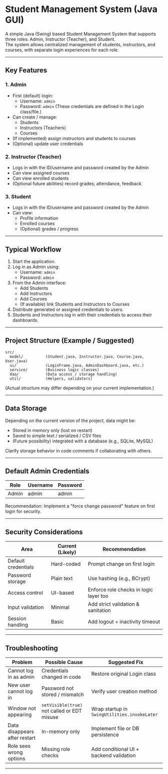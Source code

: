 # Student Management System (Java GUI)

A simple Java (Swing) based Student Management System that supports three roles: Admin, Instructor (Teacher), and Student.  
The system allows centralized management of students, instructors, and courses, with separate login experiences for each role.

---

## Key Features

### 1. Admin
- First (default) login:
  - Username: `admin`
  - Password: `admin`
  (These credentials are defined in the Login class/file.)
- Can create / manage:
  - Students
  - Instructors (Teachers)
  - Courses
- (If implemented) assign instructors and students to courses
- (Optional) update user credentials

### 2. Instructor (Teacher)
- Logs in with the ID/username and password created by the Admin
- Can view assigned courses
- Can view enrolled students
- (Optional future abilities) record grades, attendance, feedback

### 3. Student
- Logs in with the ID/username and password created by the Admin
- Can view:
  - Profile information
  - Enrolled courses
  - (Optional) grades / progress

---

## Typical Workflow

1. Start the application.
2. Log in as Admin using:
   - Username: `admin`
   - Password: `admin`
3. From the Admin interface:
   - Add Students
   - Add Instructors
   - Add Courses
   - (If available) link Students and Instructors to Courses
4. Distribute generated or assigned credentials to users.
5. Students and Instructors log in with their credentials to access their dashboards.

---

## Project Structure (Example / Suggested)

```
src/
  model/          (Student.java, Instructor.java, Course.java, User.java)
  ui/             (LoginFrame.java, AdminDashboard.java, etc.)
  service/        (Business logic classes)
  dao/            (Data access / storage handling)
  util/           (Helpers, validators)
```

(Actual structure may differ depending on your current implementation.)

---

## Data Storage

Depending on the current version of the project, data might be:
- Stored in memory only (lost on restart)
- Saved to simple text / serialized / CSV files
- (Future possibility) integrated with a database (e.g., SQLite, MySQL)

Clarify storage behavior in code comments if collaborating with others.

---

## Default Admin Credentials

| Role  | Username | Password |
|-------|----------|----------|
| Admin | admin    | admin    |

Recommendation: Implement a "force change password" feature on first login for security.

---

## Security Considerations

| Area | Current (Likely) | Recommendation |
|------|------------------|----------------|
| Default credentials | Hard-coded | Prompt change on first login |
| Password storage | Plain text | Use hashing (e.g., BCrypt) |
| Access control | UI-based | Enforce role checks in logic layer too |
| Input validation | Minimal | Add strict validation & sanitation |
| Session handling | Basic | Add logout + inactivity timeout |

---

## Troubleshooting

| Problem | Possible Cause | Suggested Fix |
|---------|----------------|---------------|
| Cannot log in as admin | Credentials changed in code | Restore original Login class |
| New user cannot log in | Password not stored / mismatch | Verify user creation method |
| Window not appearing | `setVisible(true)` not called or EDT misuse | Wrap startup in `SwingUtilities.invokeLater` |
| Data disappears after restart | In-memory only | Implement file or DB persistence |
| Role sees wrong options | Missing role checks | Add conditional UI + backend validation |

---
